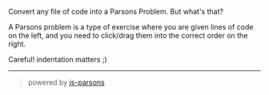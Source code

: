 Convert any file of code into a Parsons Problem. But what's that?

A Parsons problem is a type of exercise where you are given lines of code on the left, and you need to click/drag them into the correct order on the right.

Careful! indentation matters ;)

---

> powered by [js-parsons](https://github.com/js-parsons/js-parsons)
